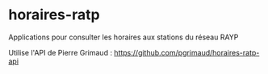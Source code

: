 # horaires-ratp
Applications pour consulter les horaires aux stations du réseau RAYP

Utilise l'API de Pierre Grimaud : https://github.com/pgrimaud/horaires-ratp-api
